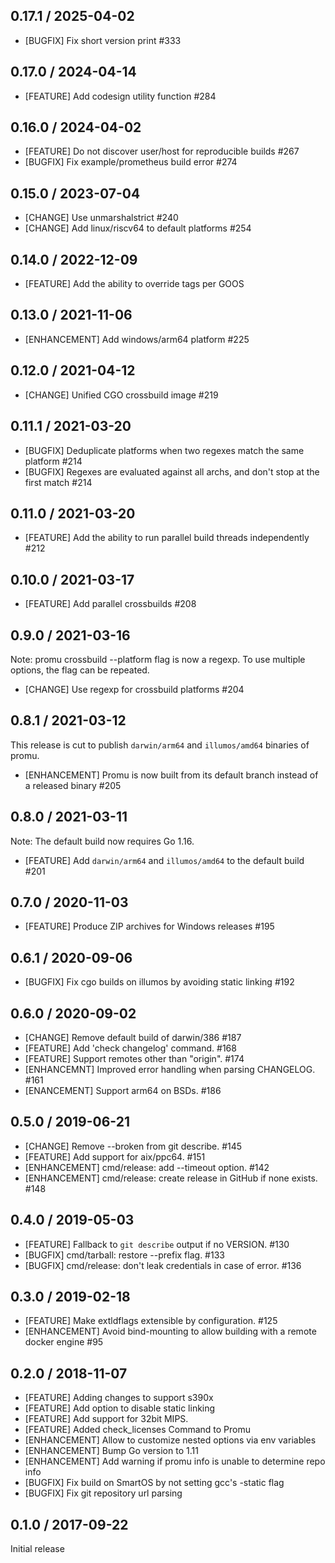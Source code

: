 ## 0.17.1 / 2025-04-02

* [BUGFIX] Fix short version print #333

## 0.17.0 / 2024-04-14

* [FEATURE] Add codesign utility function #284

## 0.16.0 / 2024-04-02

* [FEATURE] Do not discover user/host for reproducible builds #267
* [BUGFIX] Fix example/prometheus build error #274

## 0.15.0 / 2023-07-04

* [CHANGE] Use unmarshalstrict #240
* [CHANGE] Add linux/riscv64 to default platforms #254

## 0.14.0 / 2022-12-09

* [FEATURE] Add the ability to override tags per GOOS

## 0.13.0 / 2021-11-06

* [ENHANCEMENT] Add windows/arm64 platform #225

## 0.12.0 / 2021-04-12

* [CHANGE] Unified CGO crossbuild image #219

## 0.11.1 / 2021-03-20

* [BUGFIX] Deduplicate platforms when two regexes match the same platform #214
* [BUGFIX] Regexes are evaluated against all archs, and don't stop at the first match #214

## 0.11.0 / 2021-03-20

* [FEATURE] Add the ability to run parallel build threads independently #212

## 0.10.0 / 2021-03-17

* [FEATURE] Add parallel crossbuilds #208

## 0.9.0 / 2021-03-16

Note: promu crossbuild --platform flag is now a regexp. To
      use multiple options, the flag can be repeated.

* [CHANGE] Use regexp for crossbuild platforms #204

## 0.8.1 / 2021-03-12

This release is cut to publish `darwin/arm64` and `illumos/amd64` binaries of
promu.

* [ENHANCEMENT] Promu is now built from its default branch instead of a released
  binary #205

## 0.8.0 / 2021-03-11

Note: The default build now requires Go 1.16.

* [FEATURE] Add `darwin/arm64` and `illumos/amd64` to the default build #201

## 0.7.0 / 2020-11-03

* [FEATURE] Produce ZIP archives for Windows releases #195

## 0.6.1 / 2020-09-06

* [BUGFIX] Fix cgo builds on illumos by avoiding static linking #192

## 0.6.0 / 2020-09-02

* [CHANGE] Remove default build of darwin/386 #187
* [FEATURE] Add 'check changelog' command. #168
* [FEATURE] Support remotes other than "origin". #174
* [ENHANCEMNT] Improved error handling when parsing CHANGELOG. #161
* [ENANCEMENT] Support arm64 on BSDs. #186

## 0.5.0 / 2019-06-21

* [CHANGE] Remove --broken from git describe. #145
* [FEATURE] Add support for aix/ppc64. #151
* [ENHANCEMENT] cmd/release: add --timeout option. #142
* [ENHANCEMENT] cmd/release: create release in GitHub if none exists. #148

## 0.4.0 / 2019-05-03

* [FEATURE] Fallback to `git describe` output if no VERSION. #130
* [BUGFIX] cmd/tarball: restore --prefix flag. #133
* [BUGFIX] cmd/release: don't leak credentials in case of error. #136

## 0.3.0 / 2019-02-18

* [FEATURE] Make extldflags extensible by configuration. #125
* [ENHANCEMENT] Avoid bind-mounting to allow building with a remote docker engine #95

## 0.2.0 / 2018-11-07

* [FEATURE] Adding changes to support s390x
* [FEATURE] Add option to disable static linking
* [FEATURE] Add support for 32bit MIPS.
* [FEATURE] Added check_licenses Command to Promu
* [ENHANCEMENT] Allow to customize nested options via env variables
* [ENHANCEMENT] Bump Go version to 1.11
* [ENHANCEMENT] Add warning if promu info is unable to determine repo info
* [BUGFIX] Fix build on SmartOS by not setting gcc's -static flag
* [BUGFIX] Fix git repository url parsing

## 0.1.0 / 2017-09-22

Initial release
